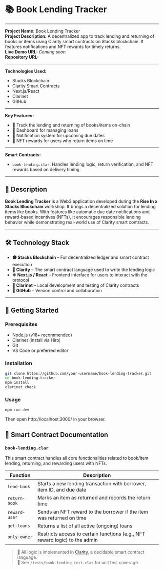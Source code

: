# 📚 Book Lending Tracker


---

**Project Name:** Book Lending Tracker  
**Project Description:** A decentralized app to track lending and returning of books or items using Clarity smart contracts on Stacks blockchain. It features notifications and NFT rewards for timely returns.  
**Live Demo URL:** *Coming soon*  
**Repository URL:** 

---

**Technologies Used:**
- Stacks Blockchain
- Clarity Smart Contracts
- Next.js/React
- Clarinet
- GitHub

---

**Key Features:**
- 📖 Track the lending and returning of books/items on-chain  
- 🧾 Dashboard for managing loans  
- 🔔 Notification system for upcoming due dates  
- 🎁 NFT rewards for users who return items on time  

---

**Smart Contracts:**
- `book-lending.clar`: Handles lending logic, return verification, and NFT rewards based on delivery timing

---

## 🧾 Description

**Book Lending Tracker** is a Web3 application developed during the **Rise In x Stacks Blockchain** workshop. It brings a decentralized solution for lending items like books. With features like automatic due date notifications and reward-based incentives (NFTs), it encourages responsible lending behavior while demonstrating real-world use of Clarity smart contracts.

---

## 🛠️ Technology Stack

- **🟣 Stacks Blockchain** – For decentralized ledger and smart contract execution  
- **🧠 Clarity** – The smart contract language used to write the lending logic  
- **⚛️ Next.js / React** – Frontend interface for users to interact with the protocol    
- **🧪 Clarinet** – Local development and testing of Clarity contracts  
- **📂 GitHub** – Version control and collaboration

---

## 🚀 Getting Started

### Prerequisites

- Node.js (v18+ recommended)  
- Clarinet (install via Hiro)  
- Git  
- VS Code or preferred editor

### Installation

```bash
git clone https://github.com/your-username/book-lending-tracker.git
cd book-lending-tracker
npm install
clarinet check
```

### Usage

```bash
npm run dev
```
Then open  http://localhost:3000/   in your browser.

## 📜 Smart Contract Documentation

### `book-lending.clar`

This smart contract handles all core functionalities related to book/item lending, returning, and rewarding users with NFTs.

| Function         | Description                                                              |
|------------------|---------------------------------------------------------------------------|
| `lend-book`      | Starts a new lending transaction with borrower, item ID, and due date     |
| `return-book`    | Marks an item as returned and records the return time                     |
| `reward-user`    | Sends an NFT reward to the borrower if the item was returned on time      |
| `get-loans`      | Returns a list of all active (ongoing) loans                              |
| `only-owner`     | Restricts access to certain functions (e.g., NFT reward logic) to the admin |

> 📌 All logic is implemented in [Clarity](https://docs.stacks.co/docs/write-smart-contracts/clarity-overview), a decidable smart contract language.  
> 🧪 See `/tests/book-lending_test.clar` for unit test coverage.



